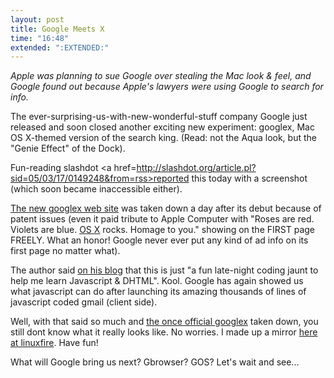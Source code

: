 ```yaml
---
layout: post
title: Google Meets X
time: "16:48"
extended: ":EXTENDED:"
---
```


<i>Apple was planning to sue Google over stealing the Mac look & feel, and Google found out because Apple's lawyers were using Google to search for info.</i>

The ever-surprising-us-with-new-wonderful-stuff company Google just released and soon closed another exciting new experiment: googlex, Mac OS X-themed version of the search king. (Read: not the Aqua look, but the "Genie Effect" of the Dock).

Fun-reading slashdot <a href=http://slashdot.org/article.pl?sid=05/03/17/0149248&from=rss>reported this</a> today with a screenshot (which soon became inaccessible either).  

<a href=http://labs.google.com/googlex/>The new googlex web site</a> was taken down a day after its debut because of patent issues (even it paid tribute to Apple Computer with "Roses are red. Violets are blue. <a href=http://www.apple.com/macosx/>OS X</a> rocks. Homage to you." showing on the FIRST page FREELY. What an honor! Google never ever put any kind of ad info on its first page no matter what).

The author said <a href=http://www.google.com/googleblog/2005/03/google-goes-x.html>on his blog</a> that this is just "a fun late-night coding jaunt to help me learn Javascript & DHTML". Kool. Google has again showed us what javascript can do after launching its amazing thousands of lines of javascript coded gmail (client side).

Well, with that said so much and <a href=http://labs.google.com/googlex/>the once official googlex</a> taken down, you still dont know what it really looks like. No worries. I made up a mirror <a href=http://linuxfire.dhis.org/~alecs/googlex/>here at linuxfire</a>. Have fun!


What will Google bring us next? Gbrowser? GOS? Let's wait and see...


